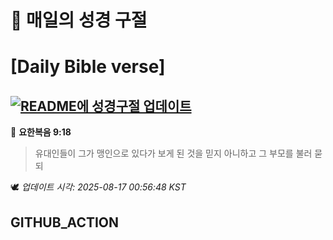 # 🙏 매일의 성경 구절
# [Daily Bible verse]
## [![README에 성경구절 업데이트](https://github.com/DONGSUKA/first_test/actions/workflows/update-readme-bible.yml/badge.svg)](https://github.com/DONGSUKA/first_test/actions/workflows/update-readme-bible.yml)
<!-- START_BIBLE_VERSE -->
📖 **요한복음 9:18**
> 유대인들이 그가 맹인으로 있다가 보게 된 것을 믿지 아니하고 그 부모를 불러 묻되

🕊️ _업데이트 시각: 2025-08-17 00:56:48 KST_
  <!-- END_BIBLE_VERSE -->
## GITHUB_ACTION
